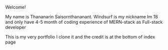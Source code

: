 Welcome!

My name is Thananarin Saisornthananant.
Windsurf is my nickname
Im 18 and only have 4-5 month of coding experience of MERN-stack as Full-stack developer

This is my very portfolio I clone it and the credit is at the bottom of index page